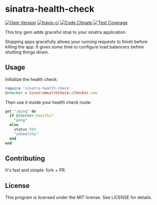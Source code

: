 sinatra-health-check
====================

[![Gem Version](https://badge.fury.io/rb/sinatra-health-check.svg)](http://badge.fury.io/rb/sinatra-health-check) [![travis-ci](https://travis-ci.org/otto-de/sinatra-health-check.png?branch=master)](https://travis-ci.org/otto-de/sinatra-health-check) [![Code Climate](https://codeclimate.com/github/otto-de/sinatra-health-check/badges/gpa.svg)](https://codeclimate.com/github/otto-de/sinatra-health-check) [![Test Coverage](https://codeclimate.com/github/otto-de/sinatra-health-check/badges/coverage.svg)](https://codeclimate.com/github/otto-de/sinatra-health-check)

This tiny gem adds graceful stop to your sinatra application.

Stopping apps gracefully allows your running requests to finish before killing the app. It gives some time to configure load balancers before shutting things down.

Usage
-----

Initialize the health check:

```ruby
require 'sinatra-health-check'
@checker = SinatraHealthCheck::Checker.new
```

Then use it inside your health check route:

```ruby
get "/ping" do
  if @checker.healthy?
    "pong"
  else
    status 503
    "unhealthy"
  end
end
```

Contributing
------------

It's fast and simple: fork + PR.

License
-------

This program is licensed under the MIT license. See LICENSE for details.

